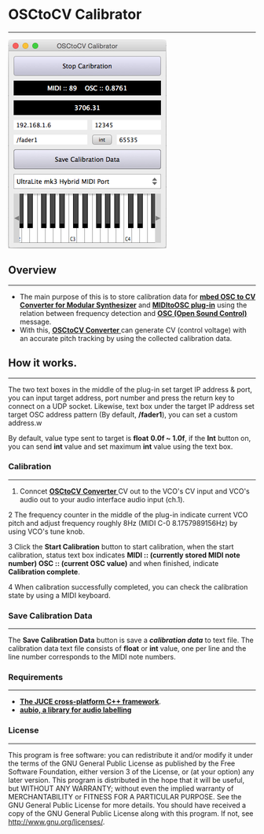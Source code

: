# OSCtoCV Calibrator

---
![OSCtoCV Calibrator](https://github.com/gtbts/OSCtoCV-Calibrator/blob/master/screenshot.png)

## Overview

---
+ The main purpose of this is to store calibration data for **[mbed OSC to CV Converter for Modular Synthesizer](https://developer.mbed.org/users/casiotone401/code/OSCtoCVConverter/)** and **[MIDItoOSC plug-in](https://github.com/gtbts/MIDItoOSC)** using the relation between frequency detection and **[OSC (Open Sound Control)](http://opensoundcontrol.org/introduction-osc)** message.
+ With this, **[OSCtoCV Converter ](https://developer.mbed.org/users/casiotone401/code/OSCtoCVConverter/)** can generate CV (control voltage) with an accurate pitch tracking by using the collected calibration data.

## How it works.

---
The two text boxes in the middle of the plug-in set target IP address & port, you can input target address, port number and press the return key to connect on a UDP socket.
Likewise, text box under the target IP address set target OSC address pattern (By default, **/fader1**),  you can set a custom address.w

By default, value type sent to target is **float** __0.0f ~ 1.0f__, if the **Int** button on, you can send **int** value and set maximum **int** value using the text box.

### Calibration

---
1. Conncet **[OSCtoCV Converter ](https://developer.mbed.org/users/casiotone401/code/OSCtoCVConverter/)** CV out to the VCO's CV input and VCO's audio out to your audio interface audio input (ch.1).

2 The frequency counter in the middle of the plug-in indicate current VCO pitch and adjust frequency roughly 8Hz (MIDI C-0 8.1757989156Hz) by using VCO's tune knob.

3 Click the **Start Calibration** button to start calibration, when the start calibration, status text box indicates **MIDI :: (currently stored MIDI note number)   OSC :: (current OSC value)** and when finished, indicate **Calibration complete**.

4 When calibration successfully completed, you can check the calibration state by using a MIDI keyboard.

### Save Calibration Data

---
The **Save Calibration Data** button is save a **_calibration data_** to text file. The calibration data text file consists of **float** or **int** value, one per line and the line number corresponds to the MIDI note numbers.

### Requirements

---
+ **[The JUCE cross-platform C++ framework](https://www.juce.com/)**.
+ **[aubio, a library for audio labelling](http://aubio.org/)**

### License

---
This program is free software: you can redistribute it and/or modify it under the terms of the GNU General Public License as published by the Free Software Foundation, either version 3 of the License, or (at your option) any later version. This program is distributed in the hope that it will be useful, but WITHOUT ANY WARRANTY; without even the implied warranty of MERCHANTABILITY or FITNESS FOR A PARTICULAR PURPOSE. See the GNU General Public License for more details. You should have received a copy of the GNU General Public License along with this program. If not, see http://www.gnu.org/licenses/.
